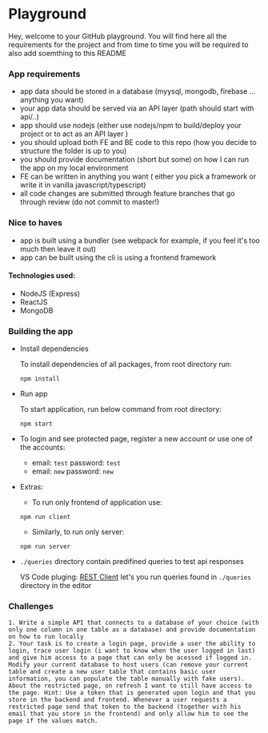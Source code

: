 # Playground

Hey, welcome to your GitHub playground. You will find here all the requirements for the project and from time to time you will be required to also add soemthing to this README

### App requirements

  - app data should be stored in a database (myysql, mongodb, firebase ... anything you want)
  - your app data should be served via an API layer (path should start with api/..)
  - app should use nodejs (either use nodejs/npm to build/deploy your project or to act as an API layer )
  - you should upload both FE and BE code to this repo (how you decide to structure the folder is up to you)
  - you should provide documentation (short but some) on how I can run the app on my local environment
  - FE can be written in anything you want ( either you pick a framework or write it in vanilla javascript/typescript)
  - all code changes are submitted through feature branches that go through review (do not commit to master!)

### Nice to haves
  - app is built using a bundler (see webpack for example, if you feel it's too much then leave it out)
  - app can be built using the cli is using a frontend framework


#### Technologies used:
 - NodeJS (Express)
 - ReactJS
 - MongoDB

### Building the app
- Install dependencies

  To install dependencies of all packages, from root directory run:
  ```
  npm install
  ```
- Run app

  To start application, run below command from root directory:
  ```
  npm start
  ```

- To login and see protected page, register a new account or use one of the accounts:
  - email: `test` password: `test`
  - email: `new` password: `new`

- Extras:
   - To run only frontend of application use:
    ```
    npm run client
    ```
    - Similarly, to run only server:
    ```
    npm run server
    ```
- `./queries` directory contain predifined queries to test api responses

  VS Code pluging: [REST Client](https://marketplace.visualstudio.com/items?itemName=humao.rest-client)
  let's you run queries found in `./queries` directory in the editor

### Challenges
    1. Write a simple API that connects to a database of your choice (with only one column in one table as a database) and provide documentation on how to run locally
    2. Your task is to create a login page, provide a user the ability to login, trace user login (i want to know when the user logged in last) and give him access to a page that can only be acessed if logged in. Modify your current database to host users (can remove your current table and create a new user table that contains basic user information, you can populate the table manually with fake users). About the restricted page, on refresh I want to still have access to the page. Hint: Use a token that is generated upon login and that you store in the backend and frontend. Whenever a user requests a restricted page send that token to the backend (together with his email that you store in the frontend) and only allow him to see the page if the values match.